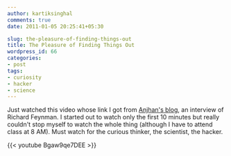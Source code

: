 ```yaml
---
author: kartiksinghal
comments: true
date: 2011-01-05 20:25:41+05:30

slug: the-pleasure-of-finding-things-out
title: The Pleasure of Finding Things Out
wordpress_id: 66
categories:
- post
tags:
- curiosity
- hacker
- science
---
```


Just watched this video whose link I got from [Anjhan's blog](http://www.tuxmaniac.com/blog/2010/12/22/a-hackers-apology-keynote-at-foss-in-2010/), an interview of Richard Feynman. I started out to watch only the first 10 minutes but really couldn't stop myself to watch the whole thing (although I have to attend class at 8 AM). Must watch for the curious thinker, the scientist, the hacker.

{{< youtube Bgaw9qe7DEE >}}
